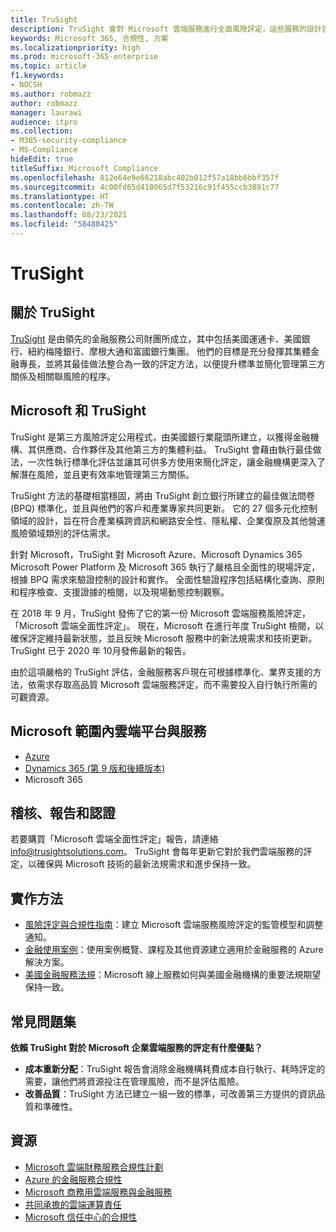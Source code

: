 ```yaml
---
title: TruSight
description: TruSight 會對 Microsoft 雲端服務進行全面風險評定，這些服務的設計旨在符合其金融服務客戶的嚴格需求。
keywords: Microsoft 365, 合規性, 方案
ms.localizationpriority: high
ms.prod: microsoft-365-enterprise
ms.topic: article
f1.keywords:
- NOCSH
ms.author: robmazz
author: robmazz
manager: laurawi
audience: itpro
ms.collection:
- M365-security-compliance
- MS-Compliance
hideEdit: true
titleSuffix: Microsoft Compliance
ms.openlocfilehash: 812e64e9e66218abc402b012f57a18bb6bbf357f
ms.sourcegitcommit: 4c00fd65d418065d7f53216c91f455ccb3891c77
ms.translationtype: HT
ms.contentlocale: zh-TW
ms.lasthandoff: 08/23/2021
ms.locfileid: "58480425"
---
```

# <a name="trusight"></a>TruSight

## <a name="about-trusight"></a>關於 TruSight

[TruSight](https://trusightsolutions.com/) 是由領先的金融服務公司財團所成立，其中包括美國運通卡、美國銀行、紐約梅隆銀行、摩根大通和富國銀行集團。 他們的目標是充分發揮其集體金融專長，並將其最佳做法整合為一致的評定方法，以便提升標準並簡化管理第三方關係及相關聯風險的程序。

## <a name="microsoft-and-trusight"></a>Microsoft 和 TruSight

TruSight 是第三方風險評定公用程式，由美國銀行業龍頭所建立，以獲得金融機構、其供應商、合作夥伴及其他第三方的集體利益。 TruSight 會藉由執行最佳做法，一次性執行標準化評估並讓其可供多方使用來簡化評定，讓金融機構更深入了解潛在風險，並且更有效率地管理第三方關係。

TruSight 方法的基礎相當穩固，將由 TruSight 創立銀行所建立的最佳做法問卷 (BPQ) 標準化，並且與他們的客戶和產業專家共同更新。 它的 27 個多元化控制領域的設計，旨在符合產業橫跨資訊和網路安全性、隱私權、企業復原及其他營運風險領域類別的評估需求。

針對 Microsoft，TruSight 對 Microsoft Azure、Microsoft Dynamics 365 Microsoft Power Platform 及 Microsoft 365 執行了嚴格且全面性的現場評定，根據 BPQ 需求來驗證控制的設計和實作。 全面性驗證程序包括結構化查詢、原則和程序檢查、支援證據的檢閱，以及現場動態控制觀察。

在 2018 年 9 月，TruSight 發佈了它的第一份 Microsoft 雲端服務風險評定，「Microsoft 雲端全面性評定」。 現在，Microsoft 在進行年度 TruSight 檢閱，以確保評定維持最新狀態，並且反映 Microsoft 服務中的新法規需求和技術更新。 TruSight 已于 2020 年 10月發佈最新的報告。

由於這項嚴格的 TruSight 評估，金融服務客戶現在可根據標準化、業界支援的方法，依需求存取高品質 Microsoft 雲端服務評定，而不需要投入自行執行所需的可觀資源。

## <a name="microsoft-in-scope-cloud-platforms--services"></a>Microsoft 範圍內雲端平台與服務

- [Azure](https://aka.ms/AzureCompliance)
- [Dynamics 365 (第 9 版和後續版本)](https://aka.ms/d365-compliance-list)
- Microsoft 365

## <a name="audits-reports-and-certificates"></a>稽核、報告和認證

若要購買「Microsoft 雲端全面性評定」報告，請連絡 info@trusightsolutions.com。 TruSight 會每年更新它對於我們雲端服務的評定，以確保與 Microsoft 技術的最新法規需求和進步保持一致。

## <a name="how-to-implement"></a>實作方法

- [風險評定與合規性指南](https://aka.ms/RiskGovernanceGuide)：建立 Microsoft 雲端服務風險評定的監管模型和調整通知。
- [金融使用案例](/azure/industry/financial/)：使用案例概覽、課程及其他資源建立適用於金融服務的 Azure 解決方案。
- [美國金融服務法規](https://aka.ms/FinServ-Guide-US)：Microsoft 線上服務如何與美國金融機構的重要法規期望保持一致。

## <a name="frequently-asked-questions"></a>常見問題集

**依賴 TruSight 對於 Microsoft 企業雲端服務的評定有什麼優點？**

- **成本重新分配**：TruSight 報告會消除金融機構耗費成本自行執行、耗時評定的需要，讓他們將資源投注在管理風險，而不是評估風險。
- **改善品質**：TruSight 方法已建立一組一致的標準，可改善第三方提供的資訊品質和準確性。

## <a name="resources"></a>資源

- [Microsoft 雲端財務服務合規性計劃](https://aka.ms/FSCP-Print)
- [Azure 的金融服務合規性](https://aka.ms/FinServ-Compliance-Azure)
- [Microsoft 商務用雲端服務與金融服務](https://aka.ms/FinServ-Compliance)
- [共同承擔的雲端運算責任](https://aka.ms/sharedresponsibility)
- [Microsoft 信任中心的合規性](https://www.microsoft.com/trust-center/compliance/compliance-overview)
